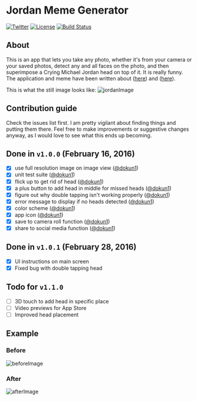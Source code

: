 # Jordan Meme Generator

[![Twitter](https://img.shields.io/badge/contact-@dokun24-blue.svg?style=flat)](https://twitter.com/dokun24)
[![License](http://img.shields.io/badge/license-MIT-green.svg?style=flat)](https://github.com/dokun1/firstRuleFireplace/blob/master/LICENSE)
[![Build Status](https://travis-ci.org/dokun1/jordan-meme-ios.svg?branch=master)](https://travis-ci.org/dokun1/jordan-meme-ios)

## About
This is an app that lets you take any photo, whether it's from your camera or your saved photos, detect any and all faces on the photo, and then superimpose a Crying Michael Jordan head on top of it. It is really funny. The application and meme have been written about ([here](http://www.nytimes.com/2016/06/04/arts/crying-jordan-the-meme-that-just-wont-die.html?_r=0)) and ([here](https://google.com)).

This is what the still image looks like:
![jordanImage](https://raw.githubusercontent.com/dokun1/jordan-meme-ios/master/JordanHeadMeme/JordanHeadMeme/Assets.xcassets/jordanHead.imageset/jordanHead.png)

## Contribution guide

Check the issues list first. I am pretty vigilant about finding things and putting them there. Feel free to make improvements or suggestive changes anyway, as I would love to see what this ends up becoming.

## Done in `v1.0.0` (February 16, 2016)

- [x] use full resolution image on image view ([@dokun1](https://github.com/dokun1))
- [x] unit test suite ([@dokun1](https://github.com/dokun1))
- [x] flick up to get rid of head ([@dokun1](https://github.com/dokun1))
- [x] a plus button to add head in middle for missed heads ([@dokun1](https://github.com/dokun1))
- [x] figure out why double tapping isn't working properly ([@dokun1](https://github.com/dokun1))
- [x] error message to display if no heads detected ([@dokun1](https://github.com/dokun1))
- [x] color scheme ([@dokun1](https://github.com/dokun1))
- [x] app icon ([@dokun1](https://github.com/dokun1))
- [x] save to camera roll function ([@dokun1](https://github.com/dokun1))
- [x] share to social media function ([@dokun1](https://github.com/dokun1))

## Done in `v1.0.1` (February 28, 2016)

- [x] UI instructions on main screen
- [x] Fixed bug with double tapping head

## Todo for `v1.1.0`

- [ ] 3D touch to add head in specific place
- [ ] Video previews for App Store
- [ ] Improved head placement

## Example

### Before
![beforeImage](https://raw.githubusercontent.com/dokun1/jordan-meme-ios/master/JordanHeadMeme/before.jpg)
### After
![afterImage](https://raw.githubusercontent.com/dokun1/jordan-meme-ios/master/JordanHeadMeme/after.jpg)
